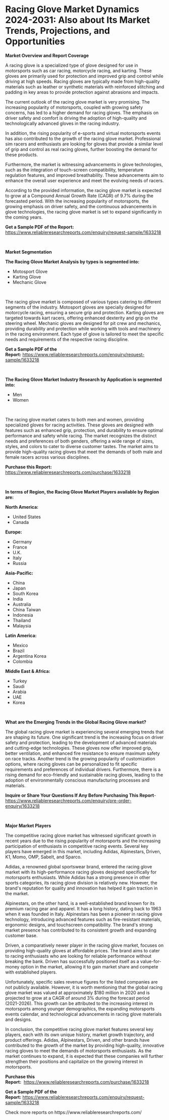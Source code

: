 <p><h1>Racing Glove Market Dynamics 2024-2031: Also about Its Market Trends, Projections, and Opportunities</h1></p><p><strong>Market Overview and Report Coverage</strong></p>
<p><p>A racing glove is a specialized type of glove designed for use in motorsports such as car racing, motorcycle racing, and karting. These gloves are primarily used for protection and improved grip and control while driving at high speeds. Racing gloves are typically made from high-quality materials such as leather or synthetic materials with reinforced stitching and padding in key areas to provide protection against abrasions and impacts.</p><p>The current outlook of the racing glove market is very promising. The increasing popularity of motorsports, coupled with growing safety concerns, has led to a higher demand for racing gloves. The emphasis on driver safety and comfort is driving the adoption of high-quality and technologically advanced gloves in the racing industry.</p><p>In addition, the rising popularity of e-sports and virtual motorsports events has also contributed to the growth of the racing glove market. Professional sim racers and enthusiasts are looking for gloves that provide a similar level of grip and control as real racing gloves, further boosting the demand for these products.</p><p>Furthermore, the market is witnessing advancements in glove technologies, such as the integration of touch-screen compatibility, temperature regulation features, and improved breathability. These advancements aim to enhance the overall user experience and meet the evolving needs of racers.</p><p>According to the provided information, the racing glove market is expected to grow at a Compound Annual Growth Rate (CAGR) of 9.7% during the forecasted period. With the increasing popularity of motorsports, the growing emphasis on driver safety, and the continuous advancements in glove technologies, the racing glove market is set to expand significantly in the coming years.</p></p>
<p><strong>Get a Sample PDF of the Report:</strong> <a href="https://www.reliableresearchreports.com/enquiry/request-sample/1633218">https://www.reliableresearchreports.com/enquiry/request-sample/1633218</a></p>
<p>&nbsp;</p>
<p><strong>Market Segmentation</strong></p>
<p><strong>The Racing Glove Market Analysis by types is segmented into:</strong></p>
<p><ul><li>Motosport Glove</li><li>Karting Glove</li><li>Mechanic Glove</li></ul></p>
<p>&nbsp;</p>
<p><p>The racing glove market is composed of various types catering to different segments of the industry. Motosport gloves are specially designed for motorcycle racing, ensuring a secure grip and protection. Karting gloves are targeted towards kart racers, offering enhanced dexterity and grip on the steering wheel. Mechanic gloves are designed for pit crew and mechanics, providing durability and protection while working with tools and machinery in the racing environment. Each type of glove is tailored to meet the specific needs and requirements of the respective racing discipline.</p></p>
<p><strong>Get a Sample PDF of the Report:</strong>&nbsp;<a href="https://www.reliableresearchreports.com/enquiry/request-sample/1633218">https://www.reliableresearchreports.com/enquiry/request-sample/1633218</a></p>
<p>&nbsp;</p>
<p><strong>The Racing Glove Market Industry Research by Application is segmented into:</strong></p>
<p><ul><li>Men</li><li>Women</li></ul></p>
<p>&nbsp;</p>
<p><p>The racing glove market caters to both men and women, providing specialized gloves for racing activities. These gloves are designed with features such as enhanced grip, protection, and durability to ensure optimal performance and safety while racing. The market recognizes the distinct needs and preferences of both genders, offering a wide range of sizes, styles, and colors to cater to diverse customer tastes. The market aims to provide high-quality racing gloves that meet the demands of both male and female racers across various disciplines.</p></p>
<p><strong>Purchase this Report:</strong>&nbsp; <a href="https://www.reliableresearchreports.com/purchase/1633218">https://www.reliableresearchreports.com/purchase/1633218</a></p>
<p>&nbsp;</p>
<p><strong>In terms of Region, the Racing Glove Market Players available by Region are:</strong></p>
<p>
    <p> <strong> North America: </strong>
        <ul>
            <li>United States</li>
            <li>Canada</li>
        </ul>
        </p> 
    <p> <strong> Europe: </strong>
        <ul>
            <li>Germany</li>
            <li>France</li>
            <li>U.K.</li>
            <li>Italy</li>
            <li>Russia</li>
        </ul>
        </p> 
    <p> <strong> Asia-Pacific: </strong>
        <ul>
            <li>China</li>
            <li>Japan</li>
            <li>South Korea</li>
            <li>India</li>
            <li>Australia</li>
            <li>China Taiwan</li>
            <li>Indonesia</li>
            <li>Thailand</li>
            <li>Malaysia</li>
        </ul>
        </p> 
    <p> <strong> Latin America: </strong>
        <ul>
            <li>Mexico</li>
            <li>Brazil</li>
            <li>Argentina Korea</li>
            <li>Colombia</li>
        </ul>
        </p> 
    <p> <strong> Middle East & Africa: </strong>
        <ul>
            <li>Turkey</li>
            <li>Saudi</li>
            <li>Arabia</li>
            <li>UAE</li>
            <li>Korea</li>
        </ul>
    </p>
    </p>
<p>&nbsp;</p>
<p><strong>What are the Emerging Trends in the Global Racing Glove market?</strong></p>
<p><p>The global racing glove market is experiencing several emerging trends that are shaping its future. One significant trend is the increasing focus on driver safety and protection, leading to the development of advanced materials and cutting-edge technologies. These gloves now offer improved grip, better ventilation, and enhanced fire resistance to ensure maximum safety on race tracks. Another trend is the growing popularity of customization options, where racing gloves can be personalized to fit specific requirements and preferences of individual drivers. Furthermore, there is a rising demand for eco-friendly and sustainable racing gloves, leading to the adoption of environmentally conscious manufacturing processes and materials.</p></p>
<p><strong>Inquire or Share Your Questions If Any Before Purchasing This Report</strong>- <a href="https://www.reliableresearchreports.com/enquiry/pre-order-enquiry/1633218">https://www.reliableresearchreports.com/enquiry/pre-order-enquiry/1633218</a></p>
<p>&nbsp;</p>
<p><strong>Major Market Players</strong></p>
<p><p>The competitive racing glove market has witnessed significant growth in recent years due to the rising popularity of motorsports and the increasing participation of enthusiasts in competitive racing events. Several key players have emerged in this market, including Adidas, Alpinestars, Driven, K1, Momo, OMP, Sabelt, and Sparco.</p><p>Adidas, a renowned global sportswear brand, entered the racing glove market with its high-performance racing gloves designed specifically for motorsports enthusiasts. While Adidas has a strong presence in other sports categories, its racing glove division is relatively new. However, the brand's reputation for quality and innovation has helped it gain traction in the market.</p><p>Alpinestars, on the other hand, is a well-established brand known for its premium racing gear and apparel. It has a long history, dating back to 1963 when it was founded in Italy. Alpinestars has been a pioneer in racing glove technology, introducing advanced features such as fire-resistant materials, ergonomic designs, and touchscreen compatibility. The brand's strong market presence has contributed to its consistent growth and expanding customer base.</p><p>Driven, a comparatively newer player in the racing glove market, focuses on providing high-quality gloves at affordable prices. The brand aims to cater to racing enthusiasts who are looking for reliable performance without breaking the bank. Driven has successfully positioned itself as a value-for-money option in the market, allowing it to gain market share and compete with established players.</p><p>Unfortunately, specific sales revenue figures for the listed companies are not publicly available. However, it is worth mentioning that the global racing glove market was valued at approximately $180 million in 2020 and is projected to grow at a CAGR of around 3% during the forecast period (2021-2026). This growth can be attributed to the increasing interest in motorsports among younger demographics, the expanding motorsports events calendar, and technological advancements in racing glove materials and designs.</p><p>In conclusion, the competitive racing glove market features several key players, each with its own unique history, market growth trajectory, and product offerings. Adidas, Alpinestars, Driven, and other brands have contributed to the growth of the market by providing high-quality, innovative racing gloves to meet the demands of motorsports enthusiasts. As the market continues to expand, it is expected that these companies will further strengthen their positions and capitalize on the growing interest in motorsports.</p></p>
<p><strong>Purchase this Report:</strong>&nbsp;&nbsp;<a href="https://www.reliableresearchreports.com/purchase/1633218">https://www.reliableresearchreports.com/purchase/1633218</a></p>
<p></p>
<p><strong>Get a Sample PDF of the Report:</strong>&nbsp;<a href="https://www.reliableresearchreports.com/enquiry/request-sample/1633218">https://www.reliableresearchreports.com/enquiry/request-sample/1633218</a></p>
<p>Check more reports on https://www.reliableresearchreports.com/</p>